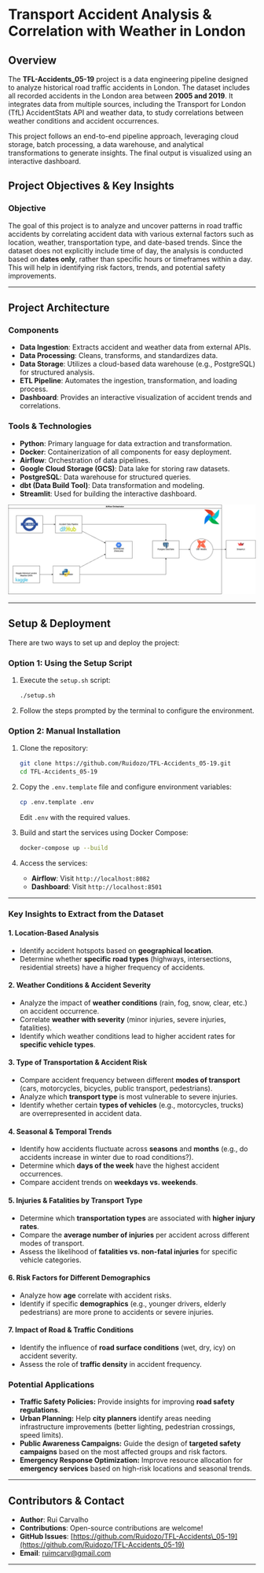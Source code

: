 # Transport Accident Analysis & Correlation with Weather in London

## Overview

The **TFL-Accidents\_05-19** project is a data engineering pipeline designed to analyze historical road traffic accidents in London. The dataset includes all recorded accidents in the London area between **2005 and 2019**. It integrates data from multiple sources, including the Transport for London (TfL) AccidentStats API and weather data, to study correlations between weather conditions and accident occurrences.

This project follows an end-to-end pipeline approach, leveraging cloud storage, batch processing, a data warehouse, and analytical transformations to generate insights. The final output is visualized using an interactive dashboard.

## Project Objectives & Key Insights

### **Objective**

The goal of this project is to analyze and uncover patterns in road traffic accidents by correlating accident data with various external factors such as location, weather, transportation type, and date-based trends. Since the dataset does not explicitly include time of day, the analysis is conducted based on **dates only**, rather than specific hours or timeframes within a day. This will help in identifying risk factors, trends, and potential safety improvements.

---


## Project Architecture

### Components

- **Data Ingestion**: Extracts accident and weather data from external APIs.
- **Data Processing**: Cleans, transforms, and standardizes data.
- **Data Storage**: Utilizes a cloud-based data warehouse (e.g., PostgreSQL) for structured analysis.
- **ETL Pipeline**: Automates the ingestion, transformation, and loading process.
- **Dashboard**: Provides an interactive visualization of accident trends and correlations.

### Tools & Technologies

- **Python**: Primary language for data extraction and transformation.
- **Docker**: Containerization of all components for easy deployment.
- **Airflow**: Orchestration of data pipelines.
- **Google Cloud Storage (GCS)**: Data lake for storing raw datasets.
- **PostgreSQL**: Data warehouse for structured queries.
- **dbt (Data Build Tool)**: Data transformation and modeling.
- **Streamlit**: Used for building the interactive dashboard.

![Arquitecture](image.png)

---

## Setup & Deployment

There are two ways to set up and deploy the project:

### Option 1: Using the Setup Script

1. Execute the `setup.sh` script:
   ```bash
   ./setup.sh
   ```
2. Follow the steps prompted by the terminal to configure the environment.

### Option 2: Manual Installation

1. Clone the repository:

   ```bash
   git clone https://github.com/Ruidozo/TFL-Accidents_05-19.git
   cd TFL-Accidents_05-19
   ```

2. Copy the `.env.template` file and configure environment variables:

   ```bash
   cp .env.template .env
   ```

   Edit `.env` with the required values.

3. Build and start the services using Docker Compose:

   ```bash
   docker-compose up --build
   ```

4. Access the services:

   - **Airflow**: Visit `http://localhost:8082`
   - **Dashboard**: Visit `http://localhost:8501`

---
### **Key Insights to Extract from the Dataset**

#### **1. Location-Based Analysis**

- Identify accident hotspots based on **geographical location**.
- Determine whether **specific road types** (highways, intersections, residential streets) have a higher frequency of accidents.

#### **2. Weather Conditions & Accident Severity**

- Analyze the impact of **weather conditions** (rain, fog, snow, clear, etc.) on accident occurrence.
- Correlate **weather with severity** (minor injuries, severe injuries, fatalities).
- Identify which weather conditions lead to higher accident rates for **specific vehicle types**.

#### **3. Type of Transportation & Accident Risk**

- Compare accident frequency between different **modes of transport** (cars, motorcycles, bicycles, public transport, pedestrians).
- Analyze which **transport type** is most vulnerable to severe injuries.
- Identify whether certain **types of vehicles** (e.g., motorcycles, trucks) are overrepresented in accident data.

#### **4. Seasonal & Temporal Trends**

- Identify how accidents fluctuate across **seasons** and **months** (e.g., do accidents increase in winter due to road conditions?).
- Determine which **days of the week** have the highest accident occurrences.
- Compare accident trends on **weekdays vs. weekends**.

#### **5. Injuries & Fatalities by Transport Type**

- Determine which **transportation types** are associated with **higher injury rates**.
- Compare the **average number of injuries** per accident across different modes of transport.
- Assess the likelihood of **fatalities vs. non-fatal injuries** for specific vehicle categories.

#### **6. Risk Factors for Different Demographics**

- Analyze how **age** correlate with accident risks.
- Identify if specific **demographics** (e.g., younger drivers, elderly pedestrians) are more prone to accidents or severe injuries.

#### **7. Impact of Road & Traffic Conditions**

- Identify the influence of **road surface conditions** (wet, dry, icy) on accident severity.
- Assess the role of **traffic density** in accident frequency.


### **Potential Applications**

- **Traffic Safety Policies:** Provide insights for improving **road safety regulations**.
- **Urban Planning:** Help **city planners** identify areas needing infrastructure improvements (better lighting, pedestrian crossings, speed limits).
- **Public Awareness Campaigns:** Guide the design of **targeted safety campaigns** based on the most affected groups and risk factors.
- **Emergency Response Optimization:** Improve resource allocation for **emergency services** based on high-risk locations and seasonal trends.

---

## Contributors & Contact

- **Author**: Rui Carvalho
- **Contributions**: Open-source contributions are welcome!
- **GitHub Issues**: [https://github.com/Ruidozo/TFL-Accidents\_05-19](https://github.com/Ruidozo/TFL-Accidents_05-19)
- **Email**: [ruimcarv@gmail.com](mailto\:ruimcarv@gmail.com)

---
